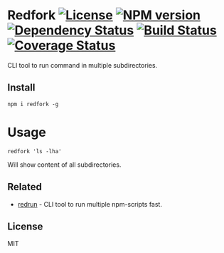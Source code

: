 # Redfork [![License][LicenseIMGURL]][LicenseURL] [![NPM version][NPMIMGURL]][NPMURL] [![Dependency Status][DependencyStatusIMGURL]][DependencyStatusURL] [![Build Status][BuildStatusIMGURL]][BuildStatusURL] [![Coverage Status][CoverageIMGURL]][CoverageURL]

CLI tool to run command in multiple subdirectories.

## Install

```
npm i redfork -g
```

# Usage

```
redfork 'ls -lha'
```

Will show content of all subdirectories.

## Related

- [redrun](https://github.com/coderaiser/redrun) - CLI tool to run multiple npm-scripts fast.

## License

MIT

[NPMIMGURL]:                https://img.shields.io/npm/v/redfork.svg?style=flat
[BuildStatusIMGURL]:        https://img.shields.io/travis/coderaiser/redfork/master.svg?style=flat
[DependencyStatusIMGURL]:   https://img.shields.io/david/coderaiser/redfork.svg?style=flat
[LicenseIMGURL]:            https://img.shields.io/badge/license-MIT-317BF9.svg?style=flat
[NPMURL]:                   https://npmjs.org/package/redfork "npm"
[BuildStatusURL]:           https://travis-ci.org/coderaiser/redfork  "Build Status"
[DependencyStatusURL]:      https://david-dm.org/coderaiser/redfork "Dependency Status"
[LicenseURL]:               https://tldrlegal.com/license/mit-license "MIT License"

[CoverageURL]:              https://coveralls.io/github/coderaiser/redfork?branch=master
[CoverageIMGURL]:           https://coveralls.io/repos/coderaiser/redfork/badge.svg?branch=master&service=github

